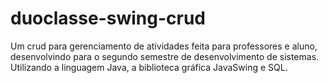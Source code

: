 # duoclasse-swing-crud
Um crud para gerenciamento de atividades feita para professores e aluno, desenvolvindo para o segundo semestre de desenvolvimento de sistemas. Utilizando a linguagem Java, a biblioteca gráfica JavaSwing e SQL.

